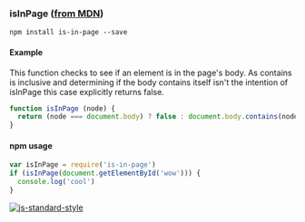 ### isInPage ([from MDN](https://developer.mozilla.org/en-US/docs/Web/API/Node/contains))

    npm install is-in-page --save

#### Example

This function checks to see if an element is in the page's body. As contains is inclusive and determining if the body contains itself isn't the intention of isInPage this case explicitly returns false.

```js
function isInPage (node) {
  return (node === document.body) ? false : document.body.contains(node)
}
```

#### npm usage

```js
var isInPage = require('is-in-page')
if (isInPage(document.getElementById('wow'))) {
  console.log('cool')
}

```
[![js-standard-style](https://cdn.rawgit.com/feross/standard/master/badge.svg)](https://github.com/feross/standard)
